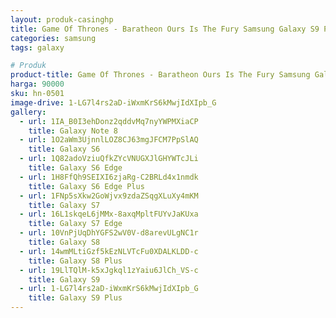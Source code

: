 ```yaml
---
layout: produk-casinghp
title: Game Of Thrones - Baratheon Ours Is The Fury Samsung Galaxy S9 Plus Case
categories: samsung
tags: galaxy

# Produk
product-title: Game Of Thrones - Baratheon Ours Is The Fury Samsung Galaxy S9 Plus Case
harga: 90000
sku: hn-0501
image-drive: 1-LG7l4rs2aD-iWxmKrS6kMwjIdXIpb_G
gallery:
  - url: 1IA_B0I3ehDonz2qddvMq7nyYWPMXiaCP
    title: Galaxy Note 8
  - url: 1O2aWm3UjnnlLOZ8CJ63mgJFCM7PpSlAQ
    title: Galaxy S6
  - url: 1Q82adoVziuQfkZYcVNUGXJlGHYWTcJLi
    title: Galaxy S6 Edge
  - url: 1H8FfQh9SEIXI6zjaRg-C2BRLd4x1nmdk
    title: Galaxy S6 Edge Plus
  - url: 1FNp5sXkw2GoWjvx9zdaZSqgXLuXy4mKM
    title: Galaxy S7
  - url: 16L1skqeL6jMMx-8axqMpltFUYvJaKUxa
    title: Galaxy S7 Edge
  - url: 10VnPjUqDhYGFS2wV0V-d8arevULgNC1r
    title: Galaxy S8
  - url: 14wmMLtiGzf5kEzNLVTcFu0XDALKLDD-c
    title: Galaxy S8 Plus
  - url: 19LlTQlM-k5xJgkql1zYaiu6JlCh_VS-c
    title: Galaxy S9
  - url: 1-LG7l4rs2aD-iWxmKrS6kMwjIdXIpb_G
    title: Galaxy S9 Plus
---
```


